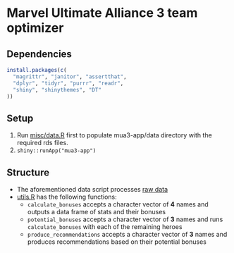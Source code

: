 # Marvel Ultimate Alliance 3 team optimizer

## Dependencies

```R
install.packages(c(
  "magrittr", "janitor", "assertthat",
  "dplyr", "tidyr", "purrr", "readr",
  "shiny", "shinythemes", "DT"
))
```

## Setup

1. Run [misc/data.R](misc/data.R) first to populate mua3-app/data directory with the required rds files.
2. `shiny::runApp("mua3-app")`

## Structure

- The aforementioned data script processes [raw data](misc/raw/)
- [utils.R](mua3-app/utils.R) has the following functions:
  - `calculate_bonuses` accepts a character vector of **4** names and outputs a data frame of stats and their bonuses
  - `potential_bonuses` accepts a character vector of **3** names and runs `calculate_bonuses` with each of the remaining heroes
  - `produce_recommendations` accepts a character vector of **3** names and produces recommendations based on their potential bonuses
